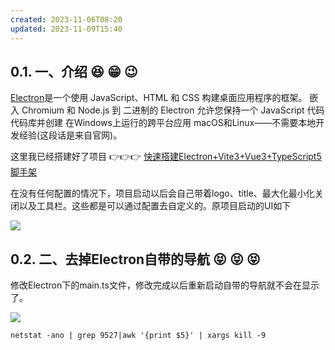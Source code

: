 ```yaml
---
created: 2023-11-06T08:20
updated: 2023-11-09T15:40
---
```

## 0.1. 一、介绍 😆 😁 😉

[Electron](https://so.csdn.net/so/search?q=Electron&spm=1001.2101.3001.7020)是一个使用 JavaScript、HTML 和 CSS 构建桌面应用程序的框架。 嵌入 Chromium 和 Node.js 到 二进制的 Electron 允许您保持一个 JavaScript 代码代码库并创建 在Windows上运行的跨平台应用 macOS和Linux——不需要本地开发经验(这段话是来自官网)。

这里我已经搭建好了项目 👉👉👉 [快速搭建Electron+Vite3+Vue3+TypeScript5脚手架](https://blog.csdn.net/qq_19991931/article/details/130429607?spm=1001.2014.3001.5502 "快速搭建Electron+Vite3+Vue3+TypeScript5脚手架")

在没有任何配置的情况下，项目启动以后会自己带着logo、title、最大化最小化关闭以及工具栏。这些都是可以通过配置去自定义的。原项目启动的UI如下

![](https://img-blog.csdnimg.cn/e232ff644bfe4f97bf65bc5fb95b2253.png)

## 0.2. 二、去掉Electron自带的导航 😝 😝 😝

修改Electron下的main.ts文件，修改完成以后重新启动自带的导航就不会在显示了。

![](https://img-blog.csdnimg.cn/c085e8a9df234964964557aa46c48a55.jpeg)


`netstat -ano | grep 9527|awk '{print $5}' | xargs kill -9`